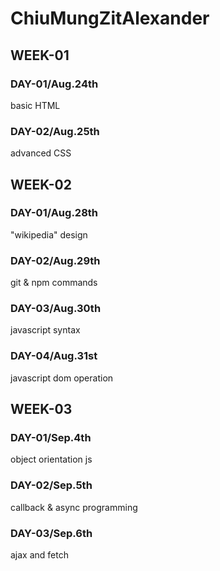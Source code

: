 # ChiuMungZitAlexander

## WEEK-01
### DAY-01/Aug.24th
basic HTML
### DAY-02/Aug.25th
advanced CSS

## WEEK-02
### DAY-01/Aug.28th
"wikipedia" design
### DAY-02/Aug.29th
git & npm commands
### DAY-03/Aug.30th
javascript syntax
### DAY-04/Aug.31st
javascript dom operation

## WEEK-03
### DAY-01/Sep.4th
object orientation js
### DAY-02/Sep.5th
callback & async programming
### DAY-03/Sep.6th
ajax and fetch
